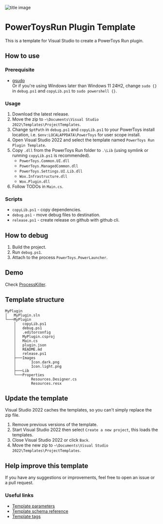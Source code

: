 ![title image](https://github.com/8LWXpg/PowerToysRun-PluginTemplate/assets/105704427/0a6476f8-91b0-4245-be5b-9ec51f4a6a76)

# PowerToysRun Plugin Template

This is a template for Visual Studio to create a PowerToys Run plugin.

## How to use

### Prerequisite

- [gsudo](https://github.com/gerardog/gsudo) \
  Or if you're using Windows later than Windows 11 24H2, change `sudo {}` in `debug.ps1` and `copyLib.ps1` to `sudo powershell {}`.

### Usage

1. Download the latest release.
1. Move the zip to `~\Documents\Visual Studio 2022\Templates\ProjectTemplates`.
1. Change `$ptPath` in `debug.ps1` and `copyLib.ps1` to your PowerToys install location, i.e. `$env:LOCALAPPDATA\PowerToys` for user scope install.
1. Open Visual Studio 2022 and select the template named `PowerToys Run Plugin Template`.
1. Copy `.dll` from the PowerToys Run folder to `.\Lib` (using symlink or running `copyLib.ps1` is recommended).
   - `PowerToys.Common.UI.dll`
   - `PowerToys.ManagedCommon.dll`
   - `PowerToys.Settings.UI.Lib.dll`
   - `Wox.Infrastructure.dll`
   - `Wox.Plugin.dll`
1. Follow TODOs in `Main.cs`.

### Scripts

- `copyLib.ps1` - copy dependencies.
- `debug.ps1` - move debug files to destination.
- `release.ps1` - create release on github with github cli.

## How to debug

1. Build the project.
1. Run `debug.ps1`.
1. Attach to the process `PowerToys.PowerLauncher`.

## Demo

Check [ProcessKiller](https://github.com/8LWXpg/PowerToysRun-ProcessKiller).

## Template structure

```plaintext
MyPlugin
│   MyPlugin.sln
└───MyPlugin
    │   copyLib.ps1
    │   debug.ps1
    │   .editorconfig
    │   MyPlugin.csproj
    │   Main.cs
    │   plugin.json
    │   README.md
    │   release.ps1
    ├───Images
    │       Icon.dark.png
    │       Icon.light.png
    ├───Lib
    └───Properties
            Resources.Designer.cs
            Resources.resx

```

## Update the template

Visual Studio 2022 caches the templates, so you can't simply replace the zip file.

1. Remove previous versions of the template.
1. Start Visual Studio 2022 then select `Create a new project`, this loads the templates.
1. Close Visual Studio 2022 or click `Back`.
1. Move the new zip to `~\Documents\Visual Studio 2022\Templates\ProjectTemplates`.

## Help improve this template

If you have any suggestions or improvements, feel free to open an issue or a pull request.

### Useful links

- [Template parameters](https://learn.microsoft.com/en-us/visualstudio/ide/template-parameters?view=vs-2022)
- [Template schema reference](https://learn.microsoft.com/en-us/visualstudio/extensibility/visual-studio-template-schema-reference?view=vs-2022)
- [Template tags](https://learn.microsoft.com/en-us/visualstudio/ide/template-tags?view=vs-2022)
